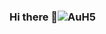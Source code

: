



### Hi there 👋![AuH5](https://github.com/Speed46/Speed46/assets/101384882/1f56a92f-5347-43ca-bdaa-63296203486c)


<!--
**Speed46/Speed46** is a ✨ _special_ ✨ repository because its `README.md` (this file) appears on your GitHub profile.

Here are some ideas to get you started:

- 🔭 I’m currently working on ...
- 🌱 I’m currently learning ...
- 👯 I’m looking to collaborate on ...
- 🤔 I’m looking for help with ...
- 💬 Ask me about ...
- 📫 How to reach me: ...
- 😄 Pronouns: ...
- ⚡ Fun fact: ...
-->
